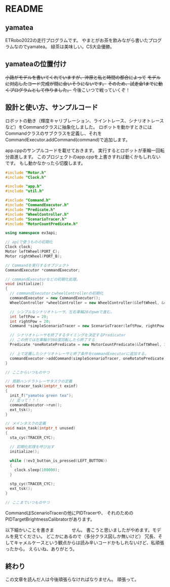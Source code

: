 # README

## yamatea
ETRobo2022の走行プログラムです。
やまとがお茶を飲みながら書いたプログラムなのでyamatea。
緑茶は美味しい。CS大会優勝。

## yamateaの位置付け
~~小路がモデルを書いてくれていますが、沖原と私と時間の都合によって~~
~~モデルに対応したコード完成が間に合いそうにないです。~~
~~そのため、試走会1までに動くプログラムとして作りました。~~
今後こいつで戦っていくぞ！

## 設計と使い方、サンプルコード
ロボットの動き（輝度キャリブレーション、ライントレース、シナリオトレースなど）をCommandクラスに抽象化しました。
ロボットを動かすときにはCommandクラスのサブクラスを定義し、それをCommandExecutor.addCommand(command)で追加します。

app.cppのサンプルコードを載せておきます。
実行するとロボットが車輪一回転分直進します。
このプロジェクトのapp.cppを上書きすれば動くかもしれないです。
もし動かなかったら切腹します。

```c++:app.cpp
#include "Motor.h"
#include "Clock.h"

#include "app.h"
#include "util.h"

#include "Command.h"
#include "CommandExecutor.h"
#include "Predicate.h"
#include "WheelController.h"
#include "ScenarioTracer.h"
#include "MotorCountPredicate.h"

using namespace ev3api;

// apiで使うものの初期化
Clock clock;
Motor leftWheel(PORT_C);
Motor rightWheel(PORT_B);

// Commandを実行するオブジェクト
CommandExecutor *commandExecutor;

// commandExecutorなどの初期化処理。
void initialize()
{
  // commandExecutorとwheelControllerの初期化
  commandExecutor = new CommandExecutor();
  WheelController *wheelController = new WheelController(&leftWheel, &rightWheel);

  // シンプルなシナリオトレーサ。左右車輪20のpwmで進む。
  int leftPow = 20;
  int rightPow = 20;
  Command *simpleScenarioTracer = new ScenarioTracer(leftPow, rightPow, wheelController);

  // シナリオトレーサを終了するタイミングを決定するPredicator
  // この例では左車輪が360度回転したら終了する
  Predicate *oneRotatePredicate = new MotorCountPredicate(&leftWheel, 360);

  // 上で定義したシナリオトレーサと終了条件をcommandExecutorに追加する。
  commandExecutor->addCommand(simpleScenarioTracer, oneRotatePredicate);
}

// ここからいつものやつ

// 周期ハンドラトレーサタスクの定義
void tracer_task(intptr_t exinf)
{
  init_f("yamatea green tea");
  // 走って！！！
  commandExecutor->run();
  ext_tsk();
}

// メインタスクの定義
void main_task(intptr_t unused)
{
  sta_cyc(TRACER_CYC);

  // 初期化処理を呼び出す
  initialize();

  while (!ev3_button_is_pressed(LEFT_BUTTON))
  {
    clock.sleep(100000);
  }

  stp_cyc(TRACER_CYC);
  ext_tsk();
}

// ここまでいつものやつ
```
CommandはScenarioTracerの他にPIDTracerや、
それのためのPIDTargetBrightnessCalibratorがあります。

以下細かいことを書きま　　　　せん。
書こうと思いましたがやめます。モデルを見てください。
どこかにあるので（多分クラス図しか無いけど）
冗長、そしてキャメルケースという観点からは読み辛いコードかもしれないけど、私頑張ったから。
えらいね、ありがとう。

## 終わり
この文章を読んだ人は今後頑張らなければなりません。
頑張って。